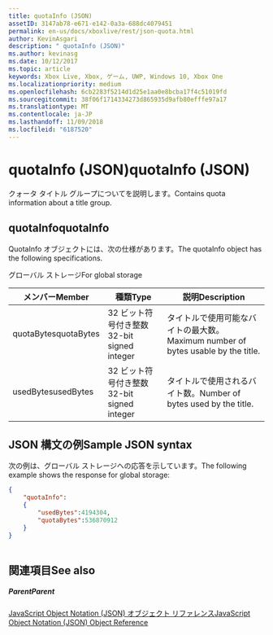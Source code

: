 ```yaml
---
title: quotaInfo (JSON)
assetID: 3147ab78-e671-e142-0a3a-688dc4079451
permalink: en-us/docs/xboxlive/rest/json-quota.html
author: KevinAsgari
description: " quotaInfo (JSON)"
ms.author: kevinasg
ms.date: 10/12/2017
ms.topic: article
keywords: Xbox Live, Xbox, ゲーム, UWP, Windows 10, Xbox One
ms.localizationpriority: medium
ms.openlocfilehash: 6cb2283f5214d1d25e1aa0e8bcba17f4c51019fd
ms.sourcegitcommit: 38f06f1714334273d865935d9afb80efffe97a17
ms.translationtype: MT
ms.contentlocale: ja-JP
ms.lasthandoff: 11/09/2018
ms.locfileid: "6187520"
---
```

# <a name="quotainfo-json"></a><span data-ttu-id="0e771-104">quotaInfo (JSON)</span><span class="sxs-lookup"><span data-stu-id="0e771-104">quotaInfo (JSON)</span></span>
<span data-ttu-id="0e771-105">クォータ タイトル グループについてを説明します。</span><span class="sxs-lookup"><span data-stu-id="0e771-105">Contains quota information about a title group.</span></span> 
<a id="ID4EN"></a>

 
## <a name="quotainfo"></a><span data-ttu-id="0e771-106">quotaInfo</span><span class="sxs-lookup"><span data-stu-id="0e771-106">quotaInfo</span></span>
 
<span data-ttu-id="0e771-107">QuotaInfo オブジェクトには、次の仕様があります。</span><span class="sxs-lookup"><span data-stu-id="0e771-107">The quotaInfo object has the following specifications.</span></span>
 
<span data-ttu-id="0e771-108">グローバル ストレージ</span><span class="sxs-lookup"><span data-stu-id="0e771-108">For global storage</span></span>
 
| <span data-ttu-id="0e771-109">メンバー</span><span class="sxs-lookup"><span data-stu-id="0e771-109">Member</span></span>| <span data-ttu-id="0e771-110">種類</span><span class="sxs-lookup"><span data-stu-id="0e771-110">Type</span></span>| <span data-ttu-id="0e771-111">説明</span><span class="sxs-lookup"><span data-stu-id="0e771-111">Description</span></span>| 
| --- | --- | --- | 
| <span data-ttu-id="0e771-112">quotaBytes</span><span class="sxs-lookup"><span data-stu-id="0e771-112">quotaBytes</span></span>| <span data-ttu-id="0e771-113">32 ビット符号付き整数</span><span class="sxs-lookup"><span data-stu-id="0e771-113">32-bit signed integer</span></span> | <span data-ttu-id="0e771-114">タイトルで使用可能なバイトの最大数。</span><span class="sxs-lookup"><span data-stu-id="0e771-114">Maximum number of bytes usable by the title.</span></span>| 
| <span data-ttu-id="0e771-115">usedBytes</span><span class="sxs-lookup"><span data-stu-id="0e771-115">usedBytes</span></span>| <span data-ttu-id="0e771-116">32 ビット符号付き整数</span><span class="sxs-lookup"><span data-stu-id="0e771-116">32-bit signed integer</span></span> | <span data-ttu-id="0e771-117">タイトルで使用されるバイト数。</span><span class="sxs-lookup"><span data-stu-id="0e771-117">Number of bytes used by the title.</span></span>| 
  
<a id="ID4EXB"></a>

 
## <a name="sample-json-syntax"></a><span data-ttu-id="0e771-118">JSON 構文の例</span><span class="sxs-lookup"><span data-stu-id="0e771-118">Sample JSON syntax</span></span>
 
<span data-ttu-id="0e771-119">次の例は、グローバル ストレージへの応答を示しています。</span><span class="sxs-lookup"><span data-stu-id="0e771-119">The following example shows the response for global storage:</span></span>
 

```json
{
    "quotaInfo":
    {
        "usedBytes":4194304,
        "quotaBytes":536870912
    }
}
      
```

  
<a id="ID4ECC"></a>

 
## <a name="see-also"></a><span data-ttu-id="0e771-120">関連項目</span><span class="sxs-lookup"><span data-stu-id="0e771-120">See also</span></span>
 
<a id="ID4EEC"></a>

 
##### <a name="parent"></a><span data-ttu-id="0e771-121">Parent</span><span class="sxs-lookup"><span data-stu-id="0e771-121">Parent</span></span> 

[<span data-ttu-id="0e771-122">JavaScript Object Notation (JSON) オブジェクト リファレンス</span><span class="sxs-lookup"><span data-stu-id="0e771-122">JavaScript Object Notation (JSON) Object Reference</span></span>](atoc-xboxlivews-reference-json.md)

   